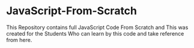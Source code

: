 # JavaScript-From-Scratch
This Repository contains full JavaScript Code From Scratch and This was created for the Students Who can learn by this code and take reference from here.

